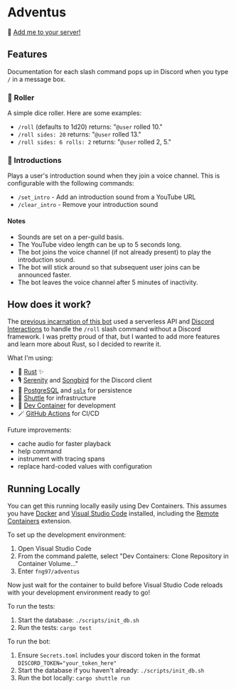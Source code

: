 # Adventus

👋 [Add me to your server!](https://discord.com/oauth2/authorize?client_id=1074795024946036889)

## Features

Documentation for each slash command pops up in Discord when you type `/` in a message box.

### 🎲 Roller

A simple dice roller. Here are some examples:

- `/roll` (defaults to 1d20) returns: "`@user` rolled 10."
- `/roll sides: 20` returns: "`@user` rolled 13."
- `/roll sides: 6 rolls: 2` returns: "`@user` rolled 2, 5."

### 📯 Introductions

Plays a user's introduction sound when they join a voice channel. This is configurable with the following commands:

- `/set_intro` - Add an introduction sound from a YouTube URL
- `/clear_intro` - Remove your introduction sound

#### Notes

- Sounds are set on a per-guild basis.
- The YouTube video length can be up to 5 seconds long.
- The bot joins the voice channel (if not already present) to play the introduction sound.
- The bot will stick around so that subsequent user joins can be announced faster.
- The bot leaves the voice channel after 5 minutes of inactivity.

## How does it work?

The [previous incarnation of this bot](https://github.com/fng97/adventus/tree/0b9c31b675cc2f3c98eff944f6740f1e9b0f2cb8) used a serverless API and [Discord Interactions](https://discord.com/developers/docs/interactions/receiving-and-responding) to handle the `/roll` slash command without a Discord framework. I was pretty proud of that, but I wanted to add more features and learn more about Rust, so I decided to rewrite it.

What I'm using:

- 🦀 [Rust](https://www.rust-lang.org) ✨
- 🎙️ [Serenity](https://github.com/serenity-rs/serenity) and [Songbird](https://github.com/serenity-rs/songbird) for the Discord client
- 🐘 [PostgreSQL](https://www.postgresql.org) and [`sqlx`](https://github.com/launchbadge/sqlx) for persistence
- 🚀 [Shuttle](https://www.shuttle.rs) for infrastructure
- 🐳 [Dev Container](https://containers.dev) for development
- 🪄 [GitHub Actions](https://github.com/features/actions) for CI/CD

Future improvements:

- cache audio for faster playback
- help command
- instrument with tracing spans
- replace hard-coded values with configuration

## Running Locally

You can get this running locally easily using Dev Containers. This assumes you have [Docker](https://www.docker.com) and [Visual Studio Code](https://code.visualstudio.com) installed, including the [Remote Containers](https://github.com/microsoft/vscode-remote-release) extension.

To set up the development environment:

1. Open Visual Studio Code
2. From the command palette, select "Dev Containers: Clone Repository in Container Volume..."
3. Enter `fng97/adventus`

Now just wait for the container to build before Visual Studio Code reloads with your development environment ready to go!

To run the tests:

1. Start the database: `./scripts/init_db.sh`
2. Run the tests: `cargo test`

To run the bot:

1. Ensure `Secrets.toml` includes your discord token in the format `DISCORD_TOKEN="your_token_here"`
2. Start the database if you haven't already: `./scripts/init_db.sh`
3. Run the bot locally: `cargo shuttle run`
